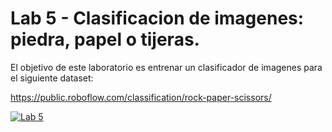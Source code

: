 # Lab 5 - Clasificacion de imagenes: piedra, papel o tijeras.

El objetivo de este laboratorio es entrenar un clasificador de imagenes para el siguiente dataset:

https://public.roboflow.com/classification/rock-paper-scissors/

[![Lab 5](https://colab.research.google.com/assets/colab-badge.svg)](https://colab.research.google.com/github/FCEIA-AAII/lab5/blob/master/lab5.ipynb)
